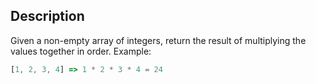 ## Description

Given a non-empty array of integers, return the result of multiplying the values together in order. Example:

```ts
[1, 2, 3, 4] => 1 * 2 * 3 * 4 = 24
```

